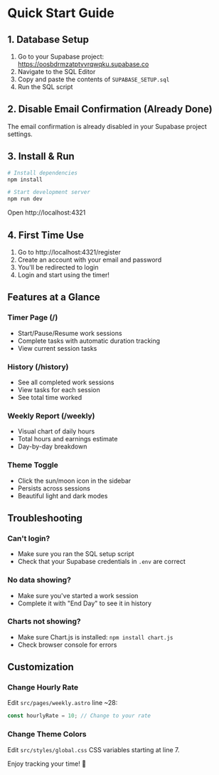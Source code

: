 # Quick Start Guide

## 1. Database Setup

1. Go to your Supabase project: https://oosbdrmzatptvvrqwqku.supabase.co
2. Navigate to the SQL Editor
3. Copy and paste the contents of `SUPABASE_SETUP.sql`
4. Run the SQL script

## 2. Disable Email Confirmation (Already Done)

The email confirmation is already disabled in your Supabase project settings.

## 3. Install & Run

```bash
# Install dependencies
npm install

# Start development server
npm run dev
```

Open http://localhost:4321

## 4. First Time Use

1. Go to http://localhost:4321/register
2. Create an account with your email and password
3. You'll be redirected to login
4. Login and start using the timer!

## Features at a Glance

### Timer Page (/)
- Start/Pause/Resume work sessions
- Complete tasks with automatic duration tracking
- View current session tasks

### History (/history)
- See all completed work sessions
- View tasks for each session
- See total time worked

### Weekly Report (/weekly)
- Visual chart of daily hours
- Total hours and earnings estimate
- Day-by-day breakdown

### Theme Toggle
- Click the sun/moon icon in the sidebar
- Persists across sessions
- Beautiful light and dark modes

## Troubleshooting

### Can't login?
- Make sure you ran the SQL setup script
- Check that your Supabase credentials in `.env` are correct

### No data showing?
- Make sure you've started a work session
- Complete it with "End Day" to see it in history

### Charts not showing?
- Make sure Chart.js is installed: `npm install chart.js`
- Check browser console for errors

## Customization

### Change Hourly Rate
Edit `src/pages/weekly.astro` line ~28:
```typescript
const hourlyRate = 10; // Change to your rate
```

### Change Theme Colors
Edit `src/styles/global.css` CSS variables starting at line 7.

Enjoy tracking your time! 🎉

